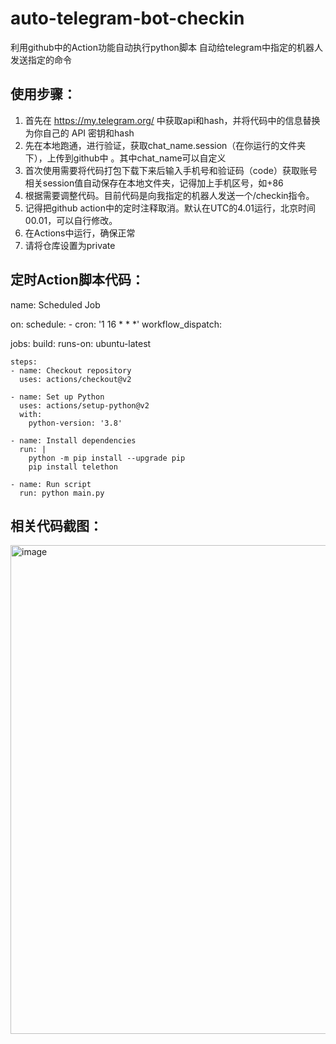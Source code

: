 # auto-telegram-bot-checkin
利用github中的Action功能自动执行python脚本
自动给telegram中指定的机器人发送指定的命令

## 使用步骤：
1. 首先在 https://my.telegram.org/ 中获取api和hash，并将代码中的信息替换为你自己的 API 密钥和hash
2. 先在本地跑通，进行验证，获取chat_name.session（在你运行的文件夹下），上传到github中 。其中chat_name可以自定义
3. 首次使用需要将代码打包下载下来后输入手机号和验证码（code）获取账号相关session值自动保存在本地文件夹，记得加上手机区号，如+86
4. 根据需要调整代码。目前代码是向我指定的机器人发送一个/checkin指令。
5. 记得把github action中的定时注释取消。默认在UTC的4.01运行，北京时间00.01，可以自行修改。
6. 在Actions中运行，确保正常
7. 请将仓库设置为private
## 定时Action脚本代码：
name: Scheduled Job

on:
  schedule:
     - cron: '1 16 * * *'
  workflow_dispatch:
  
jobs:
  build:
    runs-on: ubuntu-latest

    steps:
    - name: Checkout repository
      uses: actions/checkout@v2

    - name: Set up Python
      uses: actions/setup-python@v2
      with:
        python-version: '3.8'
        
    - name: Install dependencies
      run: |
        python -m pip install --upgrade pip
        pip install telethon

    - name: Run script
      run: python main.py

## 相关代码截图：
<img width="782" alt="image" src="https://github.com/user-attachments/assets/28ed0076-489a-475a-b5ce-ef9584abbb03" />
